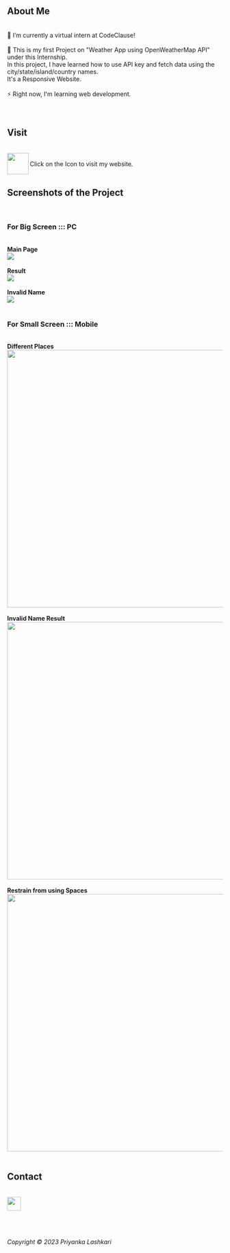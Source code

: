 
## About Me
<br> 
🔭 I’m currently a virtual intern at CodeClause! <br><br>
🚀 This is my first Project on "Weather App using OpenWeatherMap API" under this Internship. <br> In this project, I have learned how to use API key and fetch data using the city/state/island/country names. <br>It's a Responsive Website. <br><br>
⚡ Right now, I'm learning web development. <br>
<br><br>

## Visit 
<br>
<a href="https://pia-lashkari.github.io/CodeClause-WeatherApp/">
<img align="left" src="https://github.com/pia-lashkari/CodeClause-WeatherApp/assets/139000789/bb5b4fa9-f891-474a-b850-76eeebab843b" height=50px>
</a>
<br> Click on the Icon to visit my website.
<br><br>

## Screenshots of the Project 
<br> 

### For Big Screen ::: PC

<br><b>Main Page</b><br>
<img src="https://github.com/pia-lashkari/CodeClause-WeatherApp/assets/139000789/2e5af22d-b4a4-4aab-a4bf-3994aafc8736">
<br><br>
<b>Result</b><br>
<img src="https://github.com/pia-lashkari/CodeClause-WeatherApp/assets/139000789/4b4c1c01-5af2-4eb7-b78a-0803efd3a527">
<br><br>
<b>Invalid Name</b><br>
<img src="https://github.com/pia-lashkari/CodeClause-WeatherApp/assets/139000789/91bbd2a7-4365-406d-8b4d-e0f5347f4f3b">
<br><br>

### For Small Screen ::: Mobile

<br><b>Different Places</b><br>
<img src="https://github.com/pia-lashkari/CodeClause-WeatherApp/assets/139000789/d347391c-70b6-4977-930c-2a9c14419a7e" height=600px>
<br><br>
<b>Invalid Name Result</b><br>
<img src="https://github.com/pia-lashkari/CodeClause-WeatherApp/assets/139000789/8a590218-f863-4a29-885c-fad9900a3765" height=600px>
<br><br>
<b> Restrain from using Spaces</b><br>
<img src="https://github.com/pia-lashkari/CodeClause-WeatherApp/assets/139000789/a99b2832-2421-41c2-8461-63f6389ae88e" height=600px>
<br><br>

## Contact 
<br>
<a href="https://www.instagram.com/pialashkari/">
<img align="left" src="https://github.com/pia-lashkari/CodeClause-WeatherApp/assets/139000789/7f62451e-f91c-4b5b-ab16-d4642bc8f380" height=32px>
</a>

<br><br><br><br>

<i> Copyright &copy; 2023 Priyanka Lashkari </i>


 
